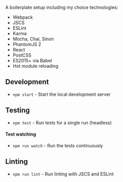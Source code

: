A boilerplate setup including my choice technologies:

- Webpack
- JSCS
- ESLint
- Karma
- Mocha, Chai, Sinon
- PhantomJS 2
- React
- PostCSS
- ES2015+ via Babel
- Hot module reloading

## Development

- `npm start` - Start the local development server

## Testing

- `npm test` - Run tests for a single run (headless)

#### Test watching

- `npm run watch` - Run the tests continuously

## Linting

- `npm run lint` - Run linting with JSCS and ESLint

